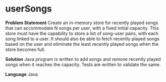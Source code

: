 # userSongs

**Problem Statement**
Create an in-memory store for recently played songs that can accommodate N songs per user, with a fixed initial capacity. This store must have the capability to store a list of song-user pairs, with each song linked to a user. It should also be able to fetch recently played songs based on the user and eliminate the least recently played songs when the store becomes full.

**Solution**
Java program is written to add songs and remove recently played songs when it reaches the capacity.
Tests are written to validate the same.

**Language**
Java



